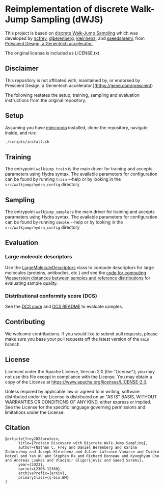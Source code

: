 # Reimplementation of discrete Walk-Jump Sampling (dWJS)

This project is based on [discrete Walk-Jump Sampling](https://arxiv.org/abs/2306.12360) which was developed by [ncfrey](https://github.com/ncfrey), [djberenberg](https://github.com/djberenberg), [kleinhenz](https://github.com/kleinhenz), and [saeedsaremi](https://github.com/saeedsaremi), from [Prescient Design, a Genentech accelerator.](https://gene.com/prescient)

The original license is included as LICENSE.txt.

## Disclaimer
This repository is not affiliated with, maintained by, or endorsed by Prescient Design, a Genentech accelerator.](https://gene.com/prescient)


The following restates the setup, training, sampling and evaluation instructions from the original repository.

## Setup
Assuming you have [miniconda](https://docs.conda.io/en/latest/miniconda.html) installed, clone the repository, navigate inside, and run:
```bash
./scripts/install.sh
```

## Training
The entrypoint `walkjump_train` is the main driver for training and accepts parameters using Hydra syntax.
The available parameters for configuration can be found by running `train` --help or by looking in the `src/walkjump/hydra_config` directory

## Sampling
The entrypoint `walkjump_sample` is the main driver for training and accepts parameters using Hydra syntax.
The available parameters for configuration can be found by running `sample` --help or by looking in the `src/walkjump/hydra_config` directory

## Evaluation

### Large molecule descriptors
Use the [LargeMoleculeDescriptors](src/walkjump/metrics/_large_molecule_descriptors.py) class to compute descriptors for large molecules (proteins, antibodies, etc.) and see the [code for computing Wasserstein distances between samples and reference distributions](src/walkjump/metrics/_get_batch_descriptors.py) for evaluating sample quality.

### Distributional conformity score (DCS)
See the [DCS code](src/walkjump/conformity/_conformity_score.py) and [DCS README](src/walkjump/conformity/README.md) to evaluate samples.

## Contributing

We welcome contributions. If you would like to submit pull requests, please make sure you base your pull requests off the latest version of the `main` branch.

## License
Licensed under the Apache License, Version 2.0 (the "License"); you may not use this file except in compliance with the License. You may obtain a copy of the License at https://www.apache.org/licenses/LICENSE-2.0.

Unless required by applicable law or agreed to in writing, software distributed under the License is distributed on an "AS IS" BASIS, WITHOUT WARRANTIES OR CONDITIONS OF ANY KIND, either express or implied. See the License for the specific language governing permissions and limitations under the License.


## Citation
```
@article{frey2023protein,
      title={Protein Discovery with Discrete Walk-Jump Sampling},
      author={Nathan C. Frey and Daniel Berenberg and Karina Zadorozhny and Joseph Kleinhenz and Julien Lafrance-Vanasse and Isidro Hotzel and Yan Wu and Stephen Ra and Richard Bonneau and Kyunghyun Cho and Andreas Loukas and Vladimir Gligorijevic and Saeed Saremi},
      year={2023},
      eprint={2306.12360},
      archivePrefix={arXiv},
      primaryClass={q-bio.BM}
}
```

